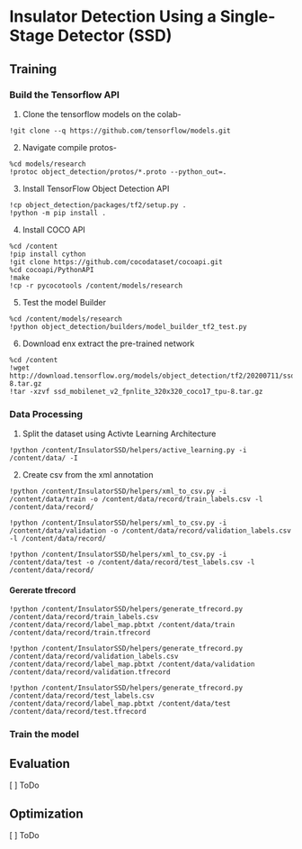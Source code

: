 # Insulator Detection Using a Single-Stage Detector (SSD)

## Training

### Build the Tensorflow API

1. Clone the tensorflow models on the colab- 

`!git clone --q https://github.com/tensorflow/models.git`

2. Navigate compile protos-

```
%cd models/research
!protoc object_detection/protos/*.proto --python_out=.
```

3. Install TensorFlow Object Detection API

```
!cp object_detection/packages/tf2/setup.py .
!python -m pip install .
```

4. Install COCO API

```
%cd /content
!pip install cython
!git clone https://github.com/cocodataset/cocoapi.git
%cd cocoapi/PythonAPI
!make
!cp -r pycocotools /content/models/research
```

5. Test the model Builder

```
%cd /content/models/research
!python object_detection/builders/model_builder_tf2_test.py
```

6. Download enx extract the pre-trained network
```
%cd /content
!wget http://download.tensorflow.org/models/object_detection/tf2/20200711/ssd_mobilenet_v2_fpnlite_320x320_coco17_tpu-8.tar.gz
!tar -xzvf ssd_mobilenet_v2_fpnlite_320x320_coco17_tpu-8.tar.gz
```

### Data Processing

1. Split the dataset using Activte Learning Architecture
```
!python /content/InsulatorSSD/helpers/active_learning.py -i /content/data/ -I
```

2. Create csv from the xml annotation
```
!python /content/InsulatorSSD/helpers/xml_to_csv.py -i /content/data/train -o /content/data/record/train_labels.csv -l /content/data/record/

!python /content/InsulatorSSD/helpers/xml_to_csv.py -i /content/data/validation -o /content/data/record/validation_labels.csv -l /content/data/record/

!python /content/InsulatorSSD/helpers/xml_to_csv.py -i /content/data/test -o /content/data/record/test_labels.csv -l /content/data/record/
```

#### Gererate tfrecord
```
!python /content/InsulatorSSD/helpers/generate_tfrecord.py /content/data/record/train_labels.csv /content/data/record/label_map.pbtxt /content/data/train /content/data/record/train.tfrecord

!python /content/InsulatorSSD/helpers/generate_tfrecord.py /content/data/record/validation_labels.csv /content/data/record/label_map.pbtxt /content/data/validation /content/data/record/validation.tfrecord

!python /content/InsulatorSSD/helpers/generate_tfrecord.py /content/data/record/test_labels.csv /content/data/record/label_map.pbtxt /content/data/test /content/data/record/test.tfrecord

```

### Train the model

## Evaluation
[ ] ToDo
## Optimization
[ ] ToDo